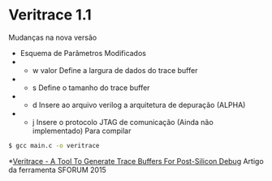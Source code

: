 # Veritrace 1.1








Mudanças na nova versão

- Esquema de Parâmetros Modificados 
- - w valor Define a largura de dados do trace buffer
- - s Define o tamanho do trace buffer
- - d Insere ao arquivo verilog a arquitetura de depuração (ALPHA)
- - j Insere o protocolo JTAG de comunicação (Ainda não implementado)
Para compilar
```sh
$ gcc main.c -o veritrace
```

*[Veritrace - A Tool To Generate Trace Buffers For Post-Silicon Debug] Artigo da ferramenta SFORUM 2015







[Veritrace - A Tool To Generate Trace Buffers For Post-Silicon Debug]: <http://www.sbmicro.org.br/images/stories/Eventos/sforum2015/22.pdf>
